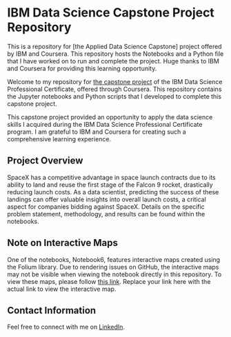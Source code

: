 # IBM Data Science Capstone Project Repository
This is a repository for [the Applied Data Science Capstone] project offered by IBM and Coursera. This repository hosts the Notebooks and a Python file that I have worked on to run and complete the project. Huge thanks to IBM and Coursera for providing this learning opportunity.

Welcome to my repository for [the capstone project](https://www.coursera.org/learn/applied-data-science-capstone) of the IBM Data Science Professional Certificate, offered through Coursera. This repository contains the Jupyter notebooks and Python scripts that I developed to complete this capstone project.

This capstone project provided an opportunity to apply the data science skills I acquired during the IBM Data Science Professional Certificate program. I am grateful to IBM and Coursera for creating such a comprehensive learning experience.

## Project Overview

SpaceX has a competitive advantage in space launch contracts due to its ability to land and reuse the first stage of the Falcon 9 rocket, drastically reducing launch costs. As a data scientist, predicting the success of these landings can offer valuable insights into overall launch costs, a critical aspect for companies bidding against SpaceX. Details on the specific problem statement, methodology, and results can be found within the notebooks.

## Note on Interactive Maps

One of the notebooks, Notebook6, features interactive maps created using the Folium library. Due to rendering issues on GitHub, the interactive maps may not be visible when viewing the notebook directly in this repository. To view these maps, please follow [this link](https://nbviewer.org/github/jungkees/IBM-data-science-capstone/blob/main/Notebook6_Launch_Site_Locations_Analysis.ipynb). Replace your link here with the actual link to view the interactive map.

## Contact Information

Feel free to connect with me on [LinkedIn](https://www.linkedin.com/in/jungkees/).
